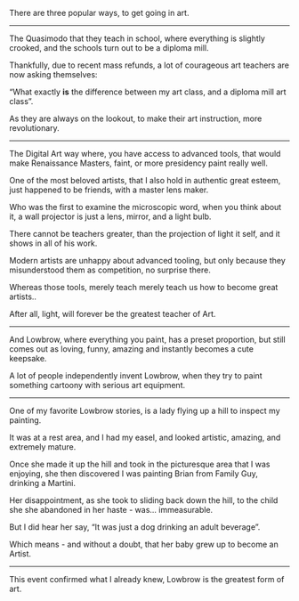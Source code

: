 There are three popular ways,
to get going in art.

---

The Quasimodo that they teach in school,
where everything is slightly crooked, and the schools turn out to be a diploma mill.

Thankfully, due to recent mass refunds,
a lot of courageous art teachers are now asking themselves:

“What exactly __is__ the difference between my art class,
and a diploma mill art class”.

As they are always on the lookout,
to make their art instruction, more revolutionary.

---

The Digital Art way where, you have access to advanced tools,
that would make Renaissance Masters, faint, or more presidency paint really well.

One of the most beloved artists, that I also hold in authentic great esteem,
just happened to be friends, with a master lens maker.

Who was the first to examine the microscopic word,
when you think about it, a wall projector is just a lens, mirror, and a light bulb.

There cannot be teachers greater,
than the projection of light it self, and it shows in all of his work.

Modern artists are unhappy about advanced tooling,
but only because they misunderstood them as competition, no surprise there.

Whereas those tools,
merely teach merely teach us how to become great artists..

After all, light,
will forever be the greatest teacher of Art.

---

And Lowbrow, where everything you paint, has a preset proportion,
but still comes out as loving, funny, amazing and instantly becomes a cute keepsake.

A lot of people independently invent Lowbrow,
when they try to paint something cartoony with serious art equipment.

---

One of my favorite Lowbrow stories,
is a lady flying up a hill to inspect my painting.

It was at a rest area, and I had my easel,
and looked artistic, amazing, and extremely mature.

Once she made it up the hill and took in the picturesque area that I was enjoying,
she then discovered I was painting Brian from Family Guy, drinking a Martini.

Her disappointment, as she took to sliding back down the hill,
to the child she she abandoned in her haste - was... immeasurable.

But I did hear her say,
“It was just a dog drinking an adult beverage”.

Which means - and without a doubt,
that her baby grew up to become an Artist.

---

This event confirmed what I already knew,
Lowbrow is the greatest form of art.
